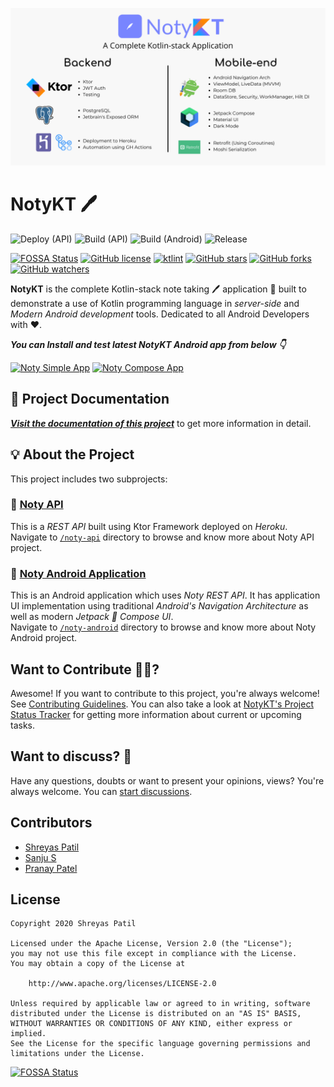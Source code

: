 ![](art/GitHubPreview.png)

# NotyKT 🖊️ 

![Deploy (API)](https://github.com/PatilShreyas/NotyKT/workflows/Deploy%20(API)/badge.svg) 
![Build (API)](https://github.com/PatilShreyas/NotyKT/workflows/Build%20(API)/badge.svg)
![Build (Android)](https://github.com/PatilShreyas/NotyKT/workflows/Build%20(Android)/badge.svg)
![Release](https://github.com/PatilShreyas/NotyKT/workflows/Release/badge.svg)

[![FOSSA Status](https://app.fossa.com/api/projects/git%2Bgithub.com%2FPatilShreyas%2FNotyKT.svg?type=shield)](https://app.fossa.com/projects/git%2Bgithub.com%2FPatilShreyas%2FNotyKT?ref=badge_shield)
[![GitHub license](https://img.shields.io/badge/License-Apache%202.0-blue.svg)](LICENSE)
[![ktlint](https://img.shields.io/badge/code%20style-%E2%9D%A4-FF4081.svg)](https://ktlint.github.io/)
[![GitHub stars](https://img.shields.io/github/stars/PatilShreyas/NotyKT?style=social)](https://github.com/PatilShreyas/NotyKT/stargazers)
[![GitHub forks](https://img.shields.io/github/forks/PatilShreyas/NotyKT?style=social)](https://github.com/PatilShreyas/NotyKT/network/members)
[![GitHub watchers](https://img.shields.io/github/watchers/PatilShreyas/NotyKT?style=social)](https://github.com/PatilShreyas/NotyKT/watchers)


**NotyKT** is the complete Kotlin-stack note taking 🖊️ application 📱 built to demonstrate a use of Kotlin programming language in *server-side* and *Modern Android development* tools. Dedicated to all Android Developers with ❤️. 

***You can Install and test latest NotyKT Android app from below 👇***

[![Noty Simple App](https://img.shields.io/github/v/release/patilshreyas/notykt?color=7885FF&label=Simple%20App&logo=android&style=for-the-badge)](https://github.com/patilshreyas/notykt/releases/latest/download/noty-android-simple.apk)
[![Noty Compose App](https://img.shields.io/github/v/release/patilshreyas/notykt?color=7885FF&label=Compose%20App&logo=android&style=for-the-badge)](https://github.com/patilshreyas/notykt/releases/latest/download/noty-android-compose.apk)

## 📄 Project Documentation

[_**Visit the documentation of this project**_](https://patilshreyas.github.io/NotyKT/) to get more information in detail.

## 💡 About the Project

This project includes two subprojects:

### 🔹 [Noty API](/noty-api)

This is a *REST API* built using Ktor Framework deployed on *Heroku*.  
Navigate to [`/noty-api`](/noty-api) directory to browse and know more about Noty API project.

### 🔹 [Noty Android Application](/noty-android)

This is an Android application which uses *Noty REST API*. It has application UI implementation using traditional *Android's Navigation Architecture* as well as modern *Jetpack 🚀 Compose UI*.  
Navigate to [`/noty-android`](/noty-android) directory to browse and know more about Noty Android project.

## Want to Contribute 🙋‍♂️?

Awesome! If you want to contribute to this project, you're always welcome! See [Contributing Guidelines](CONTRIBUTING.md). You can also take a look at [NotyKT's Project Status Tracker](https://github.com/PatilShreyas/NotyKT/projects/1) for getting more information about current or upcoming tasks.

## Want to discuss? 💬

Have any questions, doubts or want to present your opinions, views? You're always welcome. You can [start discussions](https://github.com/PatilShreyas/NotyKT/discussions).

## Contributors

- [Shreyas Patil](https://github.com/PatilShreyas)
- [Sanju S](https://github.com/Spikeysanju)
- [Pranay Patel](https://github.com/pranaypatel512)

## License

```
Copyright 2020 Shreyas Patil

Licensed under the Apache License, Version 2.0 (the "License");
you may not use this file except in compliance with the License.
You may obtain a copy of the License at

    http://www.apache.org/licenses/LICENSE-2.0

Unless required by applicable law or agreed to in writing, software
distributed under the License is distributed on an "AS IS" BASIS,
WITHOUT WARRANTIES OR CONDITIONS OF ANY KIND, either express or implied.
See the License for the specific language governing permissions and
limitations under the License.
```


[![FOSSA Status](https://app.fossa.com/api/projects/git%2Bgithub.com%2FPatilShreyas%2FNotyKT.svg?type=large)](https://app.fossa.com/projects/git%2Bgithub.com%2FPatilShreyas%2FNotyKT?ref=badge_large)
